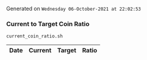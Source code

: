 Generated on `Wednesday 06-October-2021 at 22:02:53`

### Current to Target Coin Ratio
`current_coin_ratio.sh`

Date|Current|Target|Ratio
---|---|---|---
